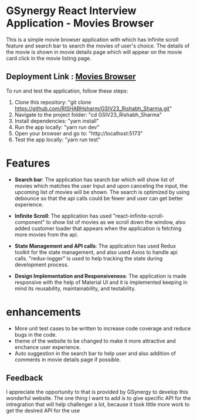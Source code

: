 # GSynergy React Interview Application - Movies Browser

This is a simple movie browser application with which has infinite scroll feature and search bar to search the movies of user's choice. The details of the movie is shown in movie details page which will appear on the movie card click in the movie listing page.

## Deployment Link : [Movies Browser](gsiv-23-rishabh-sharma.vercel.app)

To run and test the application, follow these steps:

1. Clone this repository: "git clone https://github.com/RISHABHsharm/GSIV23_Rishabh_Sharma.git"
2. Navigate to the project folder: "cd GSIV23_Rishabh_Sharma"
3. Install dependencies: "yarn install"
4. Run the app locally: "yarn run dev"
5. Open your browser and go to: "http://localhost:5173"
6. Test the app locally: "yarn run test"

# Features

- **Search bar**: The application has search bar which will show list of movies which matches the user Input and upon canceling the input, the upcoming list of movies will be shown. The search is optimized by using debounce so that the api calls could be fewer and user can get better experience.

- **Infinite Scroll**: The application has used "react-infinite-scroll-component" to show list of movies as we scroll down the window, also added customer loader that appears when the application is fetching more movies from the api.

- **State Management and API calls**: The application has used Redux toolkit for the state management, and also used Axios to handle api calls. "redux-logger" is used to help tracking the state during development process.

- **Design Implementation and Responsiveness**: The application is made responsive with the help of Material UI and it is implemented keeping in mind its reusability, maintainability, and testability.

# enhancements

- More unit test cases to be written to increase code coverage and reduce bugs in the code.
- theme of the website to be changed to make it more attractive and enchance user experience.
- Auto suggestion in the search bar to help user and also addition of comments in movie details page if possible.

## Feedback

I appreciate the opportunity to that is provided by GSynergy to develop this wonderful website. The one thing I want to add is to give specific API for the intregration that will help challenger a lot, because it took little more work to get the desired API for the use
